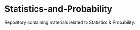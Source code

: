 # Statistics-and-Probability
Repository containing materials related to Statistics &amp; Probability.
